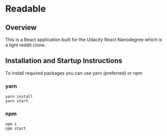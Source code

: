 # Readable

## Overview

This is a React application built for the Udacity React Nanodegree which is a light reddit clone.


## Installation and Startup Instructions

To install required packages you can use yarn (preferred) or npm

### yarn
```bashp
yarn install
yarn start
```
### npm
```bashp
npm i
npm start
```
